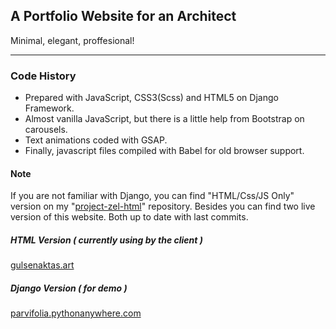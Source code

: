 ## A Portfolio Website for an Architect

Minimal, elegant, proffesional!

___

### Code History

* Prepared with JavaScript, CSS3(Scss) and HTML5 on Django Framework.
* Almost vanilla JavaScript, but there is a little help from Bootstrap on carousels.
* Text animations coded with GSAP.
* Finally, javascript files compiled with Babel for old browser support.

#### Note

If you are not familiar with Django, you can find "HTML/Css/JS Only" version on my "[project-zel-html](https://github.com/parvifolia/project-zel-html)" repository.
Besides you can find two live version of this website. Both up to date with last commits.

##### HTML Version ( currently using by the client )

[gulsenaktas.art](https://www.gulsenaktas.art)

##### Django Version ( for demo )

[parvifolia.pythonanywhere.com](http://parvifolia.pythonanywhere.com/)